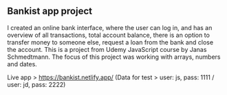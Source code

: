 ## Bankist app project

I created an online bank interface, where the user can log in, and has an overview of all transactions, total account balance, there is an option to transfer money to someone else, request a loan from the bank and close the account. 
This is a project from Udemy JavaScript course by Janas Schmedtmann.
The focus of this project was working with arrays, numbers and dates. 


Live app > https://bankist.netlify.app/  (Data for test > user: js,  pass: 1111 / user: jd,  pass: 2222)


